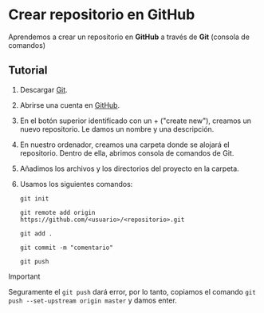 # Crear repositorio en GitHub
Aprendemos a crear un repositorio en **GitHub** a través de **Git** (consola de comandos)

## Tutorial
1. Descargar [Git](https://git-scm.com/downloads).
2. Abrirse una cuenta en [GitHub](https://github.com/).
3. En el botón superior identificado con un + ("create new"), creamos un nuevo repositorio. Le damos un nombre y una descripción.
4. En nuestro ordenador, creamos una carpeta donde se alojará el repositorio. Dentro de ella, abrimos consola de comandos de Git.
5. Añadimos los archivos y los directorios del proyecto en la carpeta.
6. Usamos los siguientes comandos:
   
   `git init`
   
   `git remote add origin https://github.com/<usuario>/<repositorio>.git`
   
   `git add .`
   
   `git commit -m "comentario"`
   
   `git push`

> [!IMPORTANT]
> Seguramente el `git push` dará error, por lo tanto, copiamos el comando `git push --set-upstream origin master` y damos enter.
